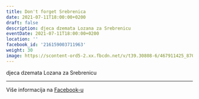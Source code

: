 ```yaml
---
title: Don't forget Srebrenica
date: 2021-07-11T18:00:00+0200
draft: false
description: djeca dzemata Lozana za Srebrenicu
eventDate: 2021-07-11T18:00:00+0200
location: ''
facebook_id: '216159003711963'
weight: 30
image: https://scontent-ord5-2.xx.fbcdn.net/v/t39.30808-6/467911425_8702124949883247_8451066247417132989_n.jpg?_nc_cat=103&ccb=1-7&_nc_sid=9e60e4&_nc_ohc=d4CM-hetvVkQ7kNvwENS4gS&_nc_oc=AdmJ-Qg1_o57sgnBcWqCxOs2gM6WskfULQ649TZehJ1jJM2Gsf4pCvPxHiwzONzpbXo&_nc_zt=23&_nc_ht=scontent-ord5-2.xx&edm=ABTKTjYEAAAA&_nc_gid=Ds21akcLhsPlO_3YuOR-mA&oh=00_AfXZ9gVQ3FbH0frceQrlNcB749xXnkoOdw4rG6WEkdR4XQ&oe=68B462D9
---
```


djeca dzemata Lozana za Srebrenicu

---

Više informacija na [Facebook-u](https://facebook.com/events/216159003711963)